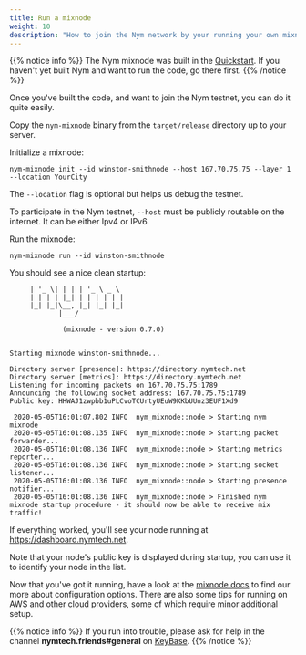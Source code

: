 ```yaml
---
title: Run a mixnode
weight: 10
description: "How to join the Nym network by your running your own mixnode"
---
```


{{% notice info %}}
The Nym mixnode was built in the [Quickstart](/docs/quickstart). If you haven't yet built Nym and want to run the code, go there first.
{{% /notice %}}

Once you've built the code, and want to join the Nym testnet, you can do it quite easily. 

Copy the `nym-mixnode` binary from the `target/release` directory up to your server.

Initialize a mixnode:

```
nym-mixnode init --id winston-smithnode --host 167.70.75.75 --layer 1 --location YourCity
```

The `--location` flag is optional but helps us debug the testnet. 

To participate in the Nym testnet, `--host` must be publicly routable on the internet. It can be either Ipv4 or IPv6.

Run the mixnode: 

`nym-mixnode run --id winston-smithnode`


You should see a nice clean startup: 

```
     | '_ \| | | | '_ \ _ \
     | | | | |_| | | | | | |
     |_| |_|\__, |_| |_| |_|
            |___/

             (mixnode - version 0.7.0)

    
Starting mixnode winston-smithnode...

Directory server [presence]: https://directory.nymtech.net
Directory server [metrics]: https://directory.nymtech.net
Listening for incoming packets on 167.70.75.75:1789
Announcing the following socket address: 167.70.75.75:1789
Public key: HHWAJ1zwpbb1uPLCvoTCUrtyUEuW9KKbUUnz3EUF1Xd9

 2020-05-05T16:01:07.802 INFO  nym_mixnode::node > Starting nym mixnode
 2020-05-05T16:01:08.135 INFO  nym_mixnode::node > Starting packet forwarder...
 2020-05-05T16:01:08.136 INFO  nym_mixnode::node > Starting metrics reporter...
 2020-05-05T16:01:08.136 INFO  nym_mixnode::node > Starting socket listener...
 2020-05-05T16:01:08.136 INFO  nym_mixnode::node > Starting presence notifier...
 2020-05-05T16:01:08.136 INFO  nym_mixnode::node > Finished nym mixnode startup procedure - it should now be able to receive mix traffic!
```

If everything worked, you'll see your node running at https://dashboard.nymtech.net. 

Note that your node's public key is displayed during startup, you can use it to identify your node in the list.

Now that you've got it running, have a look at the [mixnode docs](../../mixnet/mixnodes) to find our more about configuration options. There are also some tips for running on AWS and other cloud providers, some of which require minor additional setup.

{{% notice info %}}
If you run into trouble, please ask for help in the channel **nymtech.friends#general** on [KeyBase](https://keybase.io).
{{% /notice %}}